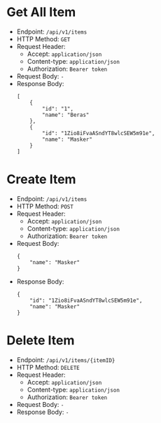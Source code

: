 # Get All Item

* Endpoint: `/api/v1/items`
* HTTP Method: `GET`
* Request Header:
    * Accept: `application/json`
    * Content-type: `application/json`
    * Authorization: `Bearer token`
* Request Body: `-`
* Response Body:
    ```
    [
        {
            "id": "1",
            "name": "Beras"
        },
        {
            "id": "1Zio8iFvaASndYT8wlcSEW5m91e",
            "name": "Masker"
        }
    ]
    ```

# Create Item

* Endpoint: `/api/v1/items`
* HTTP Method: `POST`
* Request Header:
    * Accept: `application/json`
    * Content-type: `application/json`
    * Authorization: `Bearer token`
* Request Body:
    ```
    {
        "name": "Masker"
    }
    ```
* Response Body:
    ```
    {
        "id": "1Zio8iFvaASndYT8wlcSEW5m91e",
        "name": "Masker"
    }
    ```

# Delete Item

* Endpoint: `/api/v1/items/{itemID}`
* HTTP Method: `DELETE`
* Request Header:
    * Accept: `application/json`
    * Content-type: `application/json`
    * Authorization: `Bearer token`
* Request Body: `-`
* Response Body: `-`